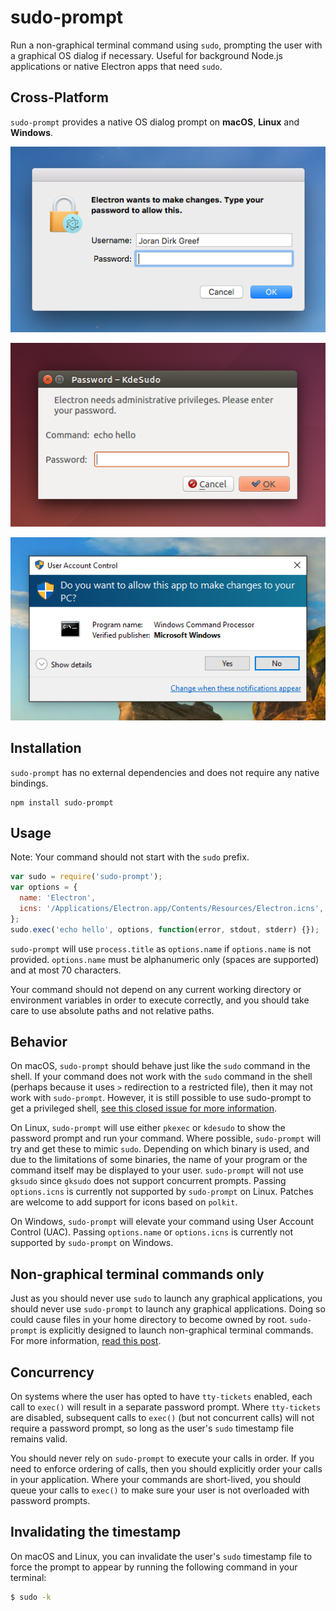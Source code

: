 # sudo-prompt

Run a non-graphical terminal command using `sudo`, prompting the user with a graphical OS dialog if necessary. Useful for background Node.js applications or native Electron apps that need `sudo`.

## Cross-Platform
`sudo-prompt` provides a native OS dialog prompt on **macOS**, **Linux** and **Windows**.

![macOS](./macos.png)

![Linux](./linux.png)

![Windows](./windows.png)

## Installation
`sudo-prompt` has no external dependencies and does not require any native bindings.
```
npm install sudo-prompt
```

## Usage
Note: Your command should not start with the `sudo` prefix.
```javascript
var sudo = require('sudo-prompt');
var options = {
  name: 'Electron',
  icns: '/Applications/Electron.app/Contents/Resources/Electron.icns', // (optional)
};
sudo.exec('echo hello', options, function(error, stdout, stderr) {});
```

`sudo-prompt` will use `process.title` as `options.name` if `options.name` is not provided. `options.name` must be alphanumeric only (spaces are supported) and at most 70 characters.

Your command should not depend on any current working directory or environment variables in order to execute correctly, and you should take care to use absolute paths and not relative paths.

## Behavior
On macOS, `sudo-prompt` should behave just like the `sudo` command in the shell. If your command does not work with the `sudo` command in the shell (perhaps because it uses `>` redirection to a restricted file), then it may not work with `sudo-prompt`. However, it is still possible to use sudo-prompt to get a privileged shell, [see this closed issue for more information](https://github.com/jorangreef/sudo-prompt/issues/1).

On Linux, `sudo-prompt` will use either `pkexec` or `kdesudo` to show the password prompt and run your command. Where possible, `sudo-prompt` will try and get these to mimic `sudo`. Depending on which binary is used, and due to the limitations of some binaries, the name of your program or the command itself may be displayed to your user. `sudo-prompt` will not use `gksudo` since `gksudo` does not support concurrent prompts. Passing `options.icns` is currently not supported by `sudo-prompt` on Linux. Patches are welcome to add support for icons based on `polkit`.

On Windows, `sudo-prompt` will elevate your command using User Account Control (UAC). Passing `options.name` or `options.icns` is currently not supported by `sudo-prompt` on Windows.

## Non-graphical terminal commands only
Just as you should never use `sudo` to launch any graphical applications, you should never use `sudo-prompt` to launch any graphical applications. Doing so could cause files in your home directory to become owned by root. `sudo-prompt` is explicitly designed to launch non-graphical terminal commands. For more information, [read this post](http://www.psychocats.net/ubuntu/graphicalsudo).

## Concurrency
On systems where the user has opted to have `tty-tickets` enabled, each call to `exec()` will result in a separate password prompt. Where `tty-tickets` are disabled, subsequent calls to `exec()` (but not concurrent calls) will not require a password prompt, so long as the user's `sudo` timestamp file remains valid.

You should never rely on `sudo-prompt` to execute your calls in order. If you need to enforce ordering of calls, then you should explicitly order your calls in your application. Where your commands are short-lived, you should queue your calls to `exec()` to make sure your user is not overloaded with password prompts.

## Invalidating the timestamp
On macOS and Linux, you can invalidate the user's `sudo` timestamp file to force the prompt to appear by running the following command in your terminal:

```sh
$ sudo -k
```
